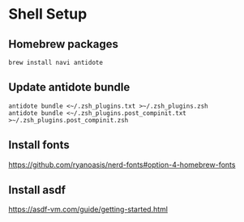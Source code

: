 # Shell Setup

## Homebrew packages

```
brew install navi antidote
```

## Update antidote bundle

```
antidote bundle <~/.zsh_plugins.txt >~/.zsh_plugins.zsh
antidote bundle <~/.zsh_plugins.post_compinit.txt >~/.zsh_plugins.post_compinit.zsh
```

## Install fonts

https://github.com/ryanoasis/nerd-fonts#option-4-homebrew-fonts

## Install asdf

https://asdf-vm.com/guide/getting-started.html
